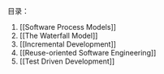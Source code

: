 目录：
1. [[Software Process Models]]
2. [[The Waterfall Model]]
3. [[Incremental Development]]
4. [[Reuse-oriented Software Engineering]]
5. [[Test Driven Development]]
